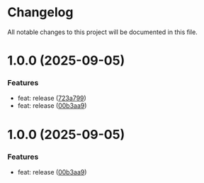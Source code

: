 # Changelog

All notable changes to this project will be documented in this file.

# 1.0.0 (2025-09-05)

### Features

- feat: release ([723a799](///commit/723a79969c2c76b939e90c070fba77da732ce0cc))
- feat: release ([00b3aa9](///commit/00b3aa9c9e4f19ba4e18ff9af86e5ce641019b66))

# 1.0.0 (2025-09-05)

### Features

- feat: release ([00b3aa9](///commit/00b3aa9c9e4f19ba4e18ff9af86e5ce641019b66))
